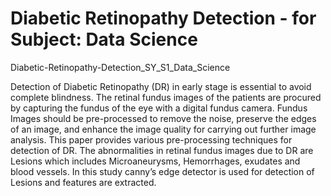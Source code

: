 # Diabetic Retinopathy Detection - for Subject: Data Science 

Diabetic-Retinopathy-Detection_SY_S1_Data_Science

Detection of Diabetic Retinopathy (DR) in early stage
is essential to avoid complete blindness. The retinal fundus
images of the patients are procured by capturing the fundus of
the eye with a digital fundus camera. Fundus Images should be
pre-processed to remove the noise, preserve the edges of an
image, and enhance the image quality for carrying out further
image analysis. This paper provides various pre-processing
techniques for detection of DR. The abnormalities in retinal
fundus images due to DR are Lesions which includes
Microaneurysms, Hemorrhages, exudates and blood vessels. In
this study canny’s edge detector is used for detection of Lesions
and features are extracted.
